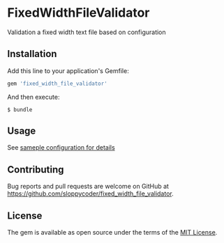 # FixedWidthFileValidator

Validation a fixed width text file based on configuration

## Installation

Add this line to your application's Gemfile:

```ruby
gem 'fixed_width_file_validator'
```

And then execute:

    $ bundle

## Usage

See [sameple configuration for details](test/data/sample_rule_1.yml)

## Contributing

Bug reports and pull requests are welcome on GitHub at https://github.com/sloppycoder/fixed_width_file_validator.

## License

The gem is available as open source under the terms of the [MIT License](https://opensource.org/licenses/MIT).
